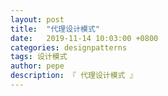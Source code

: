 ```yaml
---
layout: post
title:  "代理设计模式"
date:   2019-11-14 10:03:00 +0800
categories: designpatterns
tags: 设计模式
author: pepe
description: 『 代理设计模式 』
---
```






















